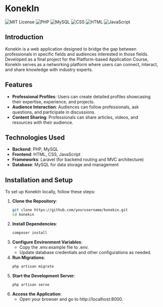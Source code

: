 # KonekIn

![MIT License](https://img.shields.io/badge/license-MIT-blue.svg)
![PHP](https://img.shields.io/badge/PHP-8.x-brightgreen.svg)
![MySQL](https://img.shields.io/badge/MySQL-8.x-blue.svg)
![CSS](https://img.shields.io/badge/CSS-3.0-blue.svg)
![HTML](https://img.shields.io/badge/HTML-5-red.svg)
![JavaScript](https://img.shields.io/badge/JavaScript-ES6-yellow.svg)

## Introduction

KonekIn is a web application designed to bridge the gap between professionals in specific fields and audiences interested in those fields. Developed as a final project for the Platform-based Application Course, KonekIn serves as a networking platform where users can connect, interact, and share knowledge with industry experts.

## Features

- **Professional Profiles**: Users can create detailed profiles showcasing their expertise, experience, and projects.
- **Audience Interaction**: Audiences can follow professionals, ask questions, and participate in discussions.
- **Content Sharing**: Professionals can share articles, videos, and resources with their audience.

## Technologies Used

- **Backend**: PHP, MySQL
- **Frontend**: HTML, CSS, JavaScript
- **Frameworks**: Laravel (for backend routing and MVC architecture)
- **Database**: MySQL for data storage and management

## Installation and Setup

To set up KonekIn locally, follow these steps:

1. **Clone the Repository**:
   ```bash
   git clone https://github.com/yourusername/konekin.git
   cd konekin
2. **Install Dependencies**:
   ```bash
   composer install
   
3. **Configure Environment Variables**:
   - Copy the .env.example file to .env.
   - Update database credentials and other configurations as needed.
4. **Run Migrations**:
    ```bash
    php artisan migrate
5. **Start the Development Server**:
    ```bash
    php artisan serve
6. **Access the Application**:
   - Open your browser and go to http://localhost:8000.
